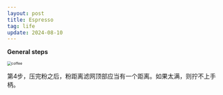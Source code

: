 ```yaml
---
layout: post
title: Espresso
tag: life
update: 2024-08-10
---
```


**General steps**

<img src="https://drive.google.com/thumbnail?id=167yLmrwKOX-Tve4ETDPPeyJNb2yczIiy&sz=w1000" alt="coffee" style="display: block; margin-right: auto; margin-left: auto; zoom:60%;" />

第4步，压完粉之后，粉距离滤网顶部应当有一个距离。如果太满，则拧不上手柄。
